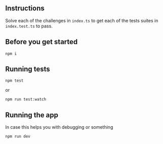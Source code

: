 ## Instructions

Solve each of the challenges in `index.ts` to get each of the tests suites in `index.test.ts` to pass.

## Before you get started

```
npm i
```

## Running tests

```
npm test
```

or

```
npm run test:watch
```

## Running the app

In case this helps you with debugging or something

```
npm run dev
```
